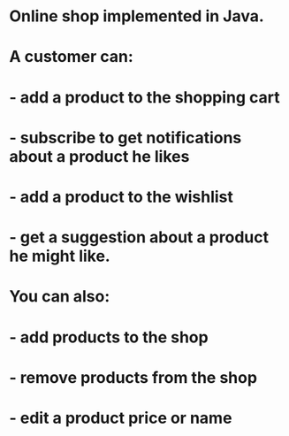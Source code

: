 # Online shop implemented in Java. 

# A customer can: 
# - add a product to the shopping cart
# - subscribe to get notifications about a product he likes
# - add a product to the wishlist
# - get a suggestion about a product he might like. 


# You can also:
# - add products to the shop
# - remove products from the shop
# - edit a product price or name
